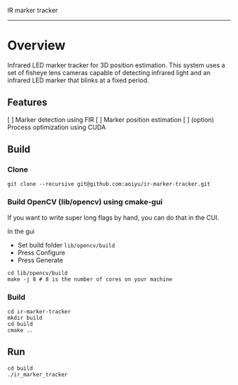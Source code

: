 IR marker tracker

---

# Overview

Infrared LED marker tracker for 3D position estimation.
This system uses a set of fisheye lens cameras capable of detecting infrared light and an infrared LED marker that blinks at a fixed period.


## Features
[ ] Marker detection using FIR
[ ] Marker position estimation
[ ] (option) Process optimization using CUDA


## Build

### Clone 

```shell
git clone --recursive git@github.com:aoiyu/ir-marker-tracker.git
```

### Build OpenCV (lib/opencv) using cmake-gui

If you want to write super long flags by hand, you can do that in the CUI.

In the gui

- Set build folder `lib/opencv/build`
- Press Configure
- Press Generate

```shell
cd lib/opencv/build
make -j 8 # 8 is the number of cores on your machine
```

### Build

```shell
cd ir-marker-tracker
mkdir build
cd build
cmake ..
```

## Run

```shell
cd build
./ir_marker_tracker
```